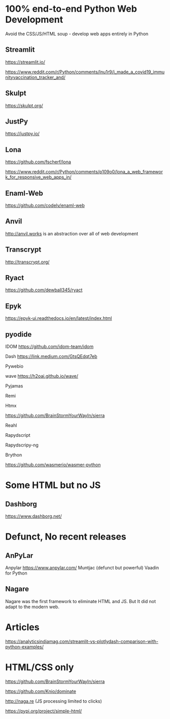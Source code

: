 # 100% end-to-end Python Web Development

Avoid the CSS/JS/HTML soup - develop web apps entirely in Python



## Streamlit 
https://streamlit.io/

https://www.reddit.com/r/Python/comments/lnu1r9/i_made_a_covid19_immunityvaccination_tracker_and/

## Skulpt
https://skulpt.org/

## JustPy
https://justpy.io/

## Lona

https://github.com/fscherf/lona

https://www.reddit.com/r/Python/comments/p109o0/lona_a_web_framework_for_responsive_web_apps_in/

## Enaml-Web

https://github.com/codelv/enaml-web


## Anvil

http://anvil.works is an abstraction over all of web development


## Transcrypt
http://transcrypt.org/

## Ryact
https://github.com/dewball345/ryact

## Epyk
https://epyk-ui.readthedocs.io/en/latest/index.html


## pyodide 

 IDOM https://github.com/idom-team/idom

Dash  https://link.medium.com/GtsQEdqt7eb

 Pywebio


wave https://h2oai.github.io/wave/

Pyjamas

Remi

Htmx

https://github.com/BrainStormYourWayIn/sierra

Reahl 

 

Rapydscript

Rapydscripy-ng


Brython


https://github.com/wasmerio/wasmer-python

# Some HTML but no JS

## Dashborg 
https://www.dashborg.net/


# Defunct, No recent releases
## AnPyLar
Anpylar https://www.anpylar.com/
Muntjac (defunct but powerful) Vaadin for Python

## Nagare
Nagare was the first framework to eliminate HTML and JS. But It did not adapt to the modern web.

# Articles 

https://analyticsindiamag.com/streamlit-vs-plotlydash-comparison-with-python-examples/

# HTML/CSS only


https://github.com/BrainStormYourWayIn/sierra

https://github.com/Knio/dominate

http://naga.re (JS processing limited to clicks) 

https://pypi.org/project/simple-html/
 

